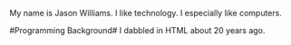 My name is Jason Williams.
I like technology. I especially like computers.

#Programming Background#
I dabbled in HTML about 20 years ago.